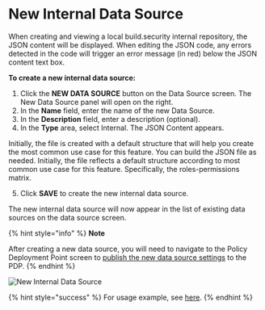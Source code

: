 # New Internal Data Source

When creating and viewing a local build.security internal repository, the JSON content will be displayed. When editing the JSON code, any errors detected in the code will trigger an error message \(in red\) below the JSON content text box.

**To create a new internal data source:**

1. Click the **NEW DATA SOURCE** button on the Data Source screen. The New Data Source panel will open on the right.
2. In the **Name** field, enter the name of the new Data Source.
3. In the **Description** field, enter a description \(optional\).
4. In the **Type** area, select Internal. The JSON Content appears.

Initially, the file is created with a default structure that will help you create the most common use case for this feature. You can build the JSON file as needed. Initially, the file reflects a default structure according to most common use case for this feature. Specifically, the roles-permissions matrix.

5. Click **SAVE** to create the new internal data source.

The new internal data source will now appear in the list of existing data sources on the data source screen.

{% hint style="info" %}
**Note**

After creating a new data source, you will need to navigate to the Policy Deployment Point screen to [publish the new data source settings](../projects/publish-project-configuration.md) to the PDP.
{% endhint %}

![New Internal Data Source](https://files.readme.io/483f99e-newinternal.PNG)

{% hint style="success" %}
For usage example, see [here](../../policy-examples/internal-data-source.md).
{% endhint %}

